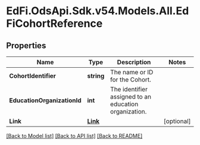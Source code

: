 # EdFi.OdsApi.Sdk.v54.Models.All.EdFiCohortReference

## Properties

Name | Type | Description | Notes
------------ | ------------- | ------------- | -------------
**CohortIdentifier** | **string** | The name or ID for the Cohort. | 
**EducationOrganizationId** | **int** | The identifier assigned to an education organization. | 
**Link** | [**Link**](Link.md) |  | [optional] 

[[Back to Model list]](../README.md#documentation-for-models) [[Back to API list]](../README.md#documentation-for-api-endpoints) [[Back to README]](../README.md)

